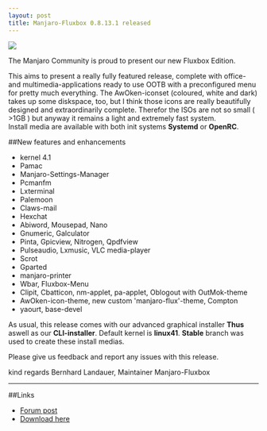 ```yaml
---
layout: post
title: Manjaro-Fluxbox 0.8.13.1 released
---
```


<img src="https://manjaro.github.io/images/manjaro-fluxbox-0.8.13.1.jpg">

The Manjaro Community is proud to present our new Fluxbox Edition.

This aims to present a really fully featured release, complete with office- and multimedia-applications ready to use OOTB with a preconfigured menu for pretty much everything. The AwOken-iconset (coloured, white and dark) takes up some diskspace, too, but I think those icons are really beautifully designed and extraordinarily complete. Therefor the ISOs are not so small ( >1GB ) but anyway it remains a light and extremely fast system.  
Install media are available with both init systems **Systemd** or **OpenRC**.

##New features and enhancements

* kernel 4.1
* Pamac
* Manjaro-Settings-Manager
* Pcmanfm
* Lxterminal
* Palemoon
* Claws-mail
* Hexchat
* Abiword, Mousepad, Nano
* Gnumeric, Galculator
* Pinta, Gpicview, Nitrogen, Qpdfview
* Pulseaudio, Lxmusic, VLC media-player
* Scrot
* Gparted
* manjaro-printer
* Wbar, Fluxbox-Menu
* Clipit, Cbatticon, nm-applet, pa-applet, Oblogout with OutMok-theme
* AwOken-icon-theme, new custom 'manjaro-flux'-theme, Compton
* yaourt, base-devel

As usual, this release comes with our advanced graphical installer **Thus** aswell as our **CLI-installer**.
Default kernel is **linux41**. **Stable** branch was used to create these install medias.

Please give us feedback and report any issues with this release.

kind regards
Bernhard Landauer, Maintainer Manjaro-Fluxbox

----

##Links

* [Forum post](https://forum.manjaro.org/index.php?topic=25665.0)
* [Download here](http://sourceforge.net/projects/manjarolinux/files/community/Fluxbox/2015.08/)

